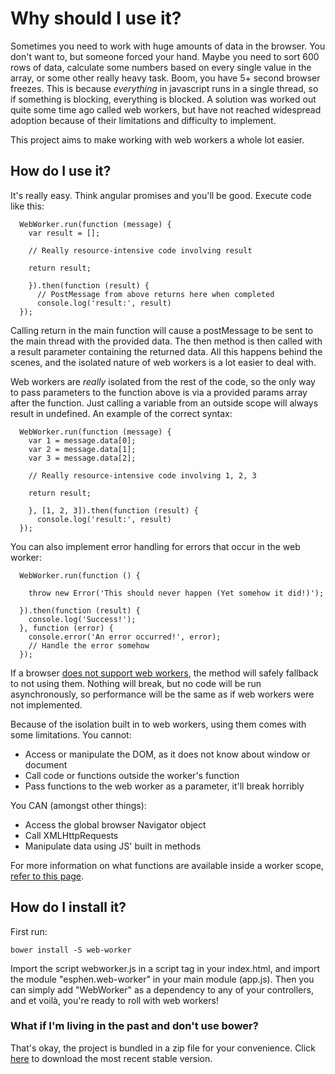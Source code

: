 # Why should I use it?
Sometimes you need to work with huge amounts of data in the browser. You don't want to, but someone forced your hand. Maybe you need to sort 600 rows of data, calculate some numbers based on every single value in the array, or some other really heavy task. Boom, you have 5+ second browser freezes. This is because *everything* in javascript runs in a single thread, so if something is blocking, everything is blocked. A solution was worked out quite some time ago called web workers, but have not reached widespread adoption because of their limitations and difficulty to implement.

This project aims to make working with web workers a whole lot easier.

## How do I use it?
It's really easy. Think angular promises and you'll be good. Execute code like this:
```
  WebWorker.run(function (message) {
    var result = [];

    // Really resource-intensive code involving result

    return result;

    }).then(function (result) {
      // PostMessage from above returns here when completed
      console.log('result:', result)
  });
```

Calling return in the main function will cause a postMessage to be sent to the main thread with the provided data. The then method is then called with a result parameter containing the returned data. All this happens behind the scenes, and the isolated nature of web workers is a lot easier to deal with.

Web workers are *really* isolated from the rest of the code, so the only way to pass parameters to the function above is via a provided params array after the function. Just calling a variable from an outside scope will always result in undefined. An example of the correct syntax:

```
  WebWorker.run(function (message) {
    var 1 = message.data[0];
    var 2 = message.data[1];
    var 3 = message.data[2];

    // Really resource-intensive code involving 1, 2, 3

    return result;

    }, [1, 2, 3]).then(function (result) {
      console.log('result:', result)
  });
```

You can also implement error handling for errors that occur in the web worker:

```
  WebWorker.run(function () {

    throw new Error('This should never happen (Yet somehow it did!)');

  }).then(function (result) {
    console.log('Success!');
  }, function (error) {
    console.error('An error occurred!', error);
    // Handle the error somehow
  });
```

If a browser [does not support web workers](http://caniuse.com/#feat=webworkers), the method will safely fallback to not using them. Nothing will break, but no code will be run asynchronously, so performance will be the same as if web workers were not implemented.

Because of the isolation built in to web workers, using them comes with some limitations. You cannot:
 - Access or manipulate the DOM, as it does not know about window or document
 - Call code or functions outside the worker's function
 - Pass functions to the web worker as a parameter, it'll break horribly

You CAN (amongst other things):
 - Access the global browser Navigator object
 - Call XMLHttpRequests
 - Manipulate data using JS' built in methods

For more information on what functions are available inside a worker scope, [refer to this page](https://developer.mozilla.org/en-US/docs/Web/API/Worker/Functions_and_classes_available_to_workers).

## How do I install it?
First run:
```
bower install -S web-worker
```
Import the script webworker.js in a script tag in your index.html, and import the module "esphen.web-worker" in your main module (app.js). Then you can simply add "WebWorker" as a dependency to any of your controllers, and et voilà, you're ready to roll with web workers!

### What if I'm living in the past and don't use bower?
That's okay, the project is bundled in a zip file for your convenience. Click [here](https://github.com/esphen/web-worker/raw/master/dist/webworker.zip) to download the most recent stable version.

